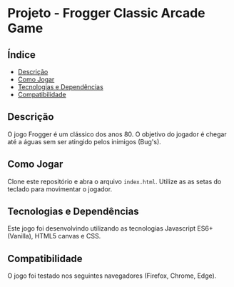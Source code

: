 # Projeto - Frogger Classic Arcade Game

## Índice

* [Descrição](#descrição)
* [Como Jogar](#contribuicao)
* [Tecnologias e Dependências](#dependencias)
* [Compatibilidade](#compatibilidade)

## Descrição

O jogo Frogger é um clássico dos anos 80. O objetivo do jogador é chegar até a águas sem ser atingido pelos inimigos (Bug's).


## Como Jogar

Clone este repositório e abra o arquivo ```index.html```. Utilize as as setas do teclado para movimentar o jogador.

## Tecnologias e Dependências

Este jogo foi desenvolvindo utilizando as tecnologias Javascript ES6+ (Vanilla), HTML5 canvas e CSS.

## Compatibilidade

O jogo foi testado nos seguintes navegadores (Firefox, Chrome, Edge).